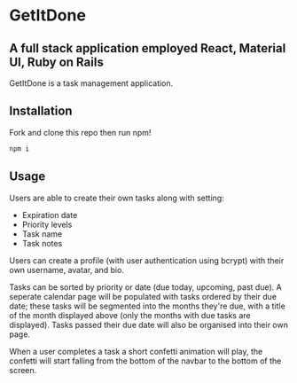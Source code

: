 # GetItDone
## A full stack application employed React, Material UI, Ruby on Rails

GetItDone is a task management application.

## Installation

Fork and clone this repo then run npm!
```bash
npm i
```

## Usage
Users are able to create their own tasks along with setting:
* Expiration date
* Priority levels
* Task name
* Task notes

Users can create a profile (with user authentication using bcrypt) with their own username, avatar, and bio.

Tasks can be sorted by priority or date (due today, upcoming, past due). A seperate calendar page will be populated with tasks ordered by their due date; these tasks will be segmented into the months they're due, with a title of the month displayed above (only the months with due tasks are displayed). Tasks passed their due date will also be organised into their own page. 

When a user completes a task a short confetti animation will play, the confetti will start falling from the bottom of the navbar to the bottom of the screen.
